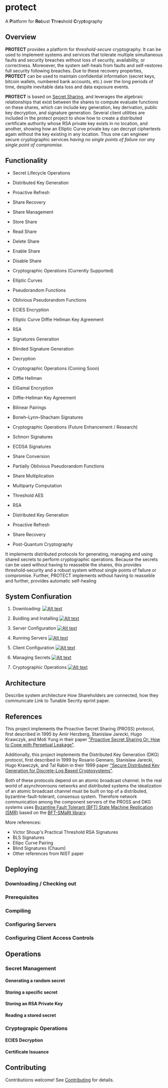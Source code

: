 # protect
A **P**latform for **Ro**bust **T**hr**e**shold **C**ryp**t**ography

## Overview

**PROTECT** provides a platform for *threshold-secure* cryptography.  It can be used to implement systems and services that tolerate multiple simultaneous faults and security breaches without loss of security, availability, or correctness.  Moreoever, the system self-heals from faults and self-restores full security following breaches.  Due to these recovery properties, **PROTECT** can be used to maintain confidential information (secret keys, bitcoin wallets, numbered bank accounts, etc.) over the long periods of time, despite inevitable data loss and data exposure events.

**PROTECT** is based on [Secret Sharing](https://en.wikipedia.org/wiki/Secret_sharing), and leverages the algebraic relationships that exist between the shares to compute evaluate functions on these shares, which can include key generation, key derivation, public key decryption, and signature generation.  Several client utilities are included in the protect project to show how to create a distributed certificate authority whose RSA private key exists in no location, and another, showing how an Elliptic Curve private key can decrypt ciphertexts again without the key existing in any location.  Thus one can engineer secure cryptographic services *having no single points of failure nor any single point of compromise*.

## Functionality

 * Secret Lifecycle Operations
  * Distributed Key Generation
  * Proactive Refresh
  * Share Recovery
 * Share Management
  * Store Share
  * Read Share
  * Delete Share
  * Enable Share
  * Disable Share

* Cryptographic Operations (Currently Supported)
 * Elliptic Curves
  * Pseudorandom Functions
  * Oblivious Pseudorandom Functions
  * ECIES Encryption
  * Elliptic Curve Diffie Hellman Key Agreement
 * RSA
  * Signatures Generation
  * Blinded Signature Generation
  * Decryption
  
* Cryptographic Operations (Coming Soon)
 * Diffie Hellman
  * ElGamal Encryption
  * Diffie-Hellman Key Agreement
 * Bilinear Pairings
  * Boneh–Lynn–Shacham Signatures
  
* Cryptographic Operations (Future Enhancement / Research)
 * Schnorr Signatures
 * ECDSA Signatures
 * Share Conversion
  * Partially Oblivious Pseudorandom Functions
 * Share Multiplication
  * Multiparty Computation
   * Threshold AES
 * RSA
  * Distributed Key Generation
  * Proactive Refresh
  * Share Recovery
 * Post-Quantum Cryptography



It implements distributed protocols for generating, managing and using shared secrets to perform cryptographic operations. Because the secrets can be used without having to reasseble the shares, this provides threshold-security and a robust system without single points of failure or compromise.  Further, PROTECT implements without having to reasseble and further, provides automatic self-healing 


## System Confiuration

1. Downloading:
[![Alt text](https://img.youtube.com/vi/9sDgPOUpADw/0.jpg)](https://www.youtube.com/watch?v=9sDgPOUpADw)

2. Buidling and Installing
[![Alt text](https://img.youtube.com/vi/Cz9VV0FzW10/0.jpg)](https://www.youtube.com/watch?v=Cz9VV0FzW10)

3. Server Configuration
[![Alt text](https://img.youtube.com/vi/BHM17XE6ZhQ/0.jpg)](https://www.youtube.com/watch?v=BHM17XE6ZhQ)

4. Running Servers
[![Alt text](https://img.youtube.com/vi/H4rX8gtqjrI/0.jpg)](https://www.youtube.com/watch?v=H4rX8gtqjrI)

5. Client Configuration
[![Alt text](https://img.youtube.com/vi/DXvrh1b8GH4/0.jpg)](https://www.youtube.com/watch?v=DXvrh1b8GH4)

6. Managing Secrets
[![Alt text](https://img.youtube.com/vi/ZMjMlC52MJc/0.jpg)](https://www.youtube.com/watch?v=ZMjMlC52MJc)

7. Cryptographic Operations
[![Alt text](https://img.youtube.com/vi/hVjxZmUPwlU/0.jpg)](https://www.youtube.com/watch?v=hVjxZmUPwlU)

## Architecture

Describe system architecture
How Shareholders are connected, how they communicate
Link to Tunable Secrity eprint paper.


## References


This project implements the Proactive Secret Sharing (PROSS) protocol, first described in 1995 by Amir Herzberg, Stanislaw Jarecki, Hugo Krawczyk, and Moti Yung in their paper ["Proactive Secret Sharing Or: How to Cope with Perpetual Leakage"](https://pdfs.semanticscholar.org/d367/55ccc7902e3e09db5c82897401ab0877df3d.pdf).

Additionally, this project implements the Distributed Key Generation (DKG) protocol, first described in 1999 by Rosario Gennaro, Stanislaw Jarecki, Hugo Krawczyk, and Tal Rabin in their 1999 paper ["Secure Distributed Key Generation for Discrete-Log Based Cryptosystems"](https://groups.csail.mit.edu/cis/pubs/stasio/vss.ps.gz).

Both of these protocols depend on an atomic broadcast channel. In the real world of asynchronrouns networks and distributed systems the idealization of an atomic broadcast channel must be built on top of a distributed, byzantine-fault-tolerant, consensus system.  Therefore network communication among the component servers of the PROSS and DKG systems uses [Byzantine Fault Tolerant (BFT) State Machine Replication (SMR)](http://repositorio.ul.pt/bitstream/10451/14170/1/TR-2013-07.pdf) based on the [BFT-SMaRt library](https://github.com/bft-smart/library).

More references:
- Victor Shoup's Practical Threshold RSA Signatures
- BLS Signatures
- Ellipc Curve Pairing
- Blind Signatures (Chaum)
- Other references from NIST paper


## Deploying

### Downloading / Checking out

### Prerequisites

### Compiling

### Configuring Servers

### Configuring Client Access Controls

## Operations

### Secret Management

#### Generating a random secret

#### Storing a specific secret

#### Storing an RSA Private Key

#### Reading a stored secret

### Cryptograpic Operations

#### ECIES Decryption

#### Certificate Issuance



## Contributing
Contributions welcome! See [Contributing](CONTRIBUTING.md) for details.
